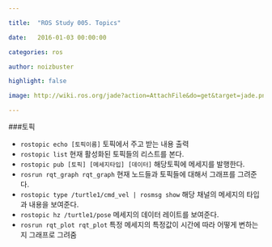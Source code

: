 ```yaml
---

title:  "ROS Study 005. Topics"

date:   2016-01-03 00:00:00

categories: ros

author: noizbuster

highlight: false

image: http://wiki.ros.org/jade?action=AttachFile&do=get&target=jade.png

---
```



###토픽

- `rostopic echo [토픽이름]` 토픽에서 주고 받는 내용 출력
- `rostopic list` 현재 활성화된 토픽들의 리스트를 본다.
- `rostopic pub [토픽] [메세지타입] [데이터]`	해당토픽에 메세지를 발행한다.
- `rosrun rqt_graph rqt_graph` 현재 노드들과 토픽들에 대해서 그래프를 그려준다.
- `rostopic type /turtle1/cmd_vel | rosmsg show` 해당 채널의 메세지의 타입과 내용을 보여준다.
- `rostopic hz /turtle1/pose` 메세지의 데이터 레이트를 보여준다.
- `rosrun rqt_plot rqt_plot` 특정 메세지의 특정값이 시간에 따라 어떻게 변하는지 그래프로 그려줌
